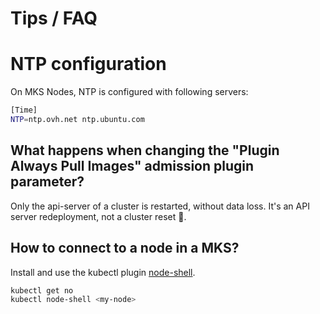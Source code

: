 # Tips / FAQ

# NTP configuration

On MKS Nodes, NTP is configured with following servers:

```bash
[Time]
NTP=ntp.ovh.net ntp.ubuntu.com
```

## What happens when changing the "Plugin Always Pull Images" admission plugin parameter?

Only the api-server of a cluster is restarted, without data loss. It's an API server redeployment, not a cluster reset 🙂.

## How to connect to a node in a MKS?

Install and use the kubectl plugin [node-shell](https://github.com/kvaps/kubectl-node-shell).

```bash
kubectl get no
kubectl node-shell <my-node>
```